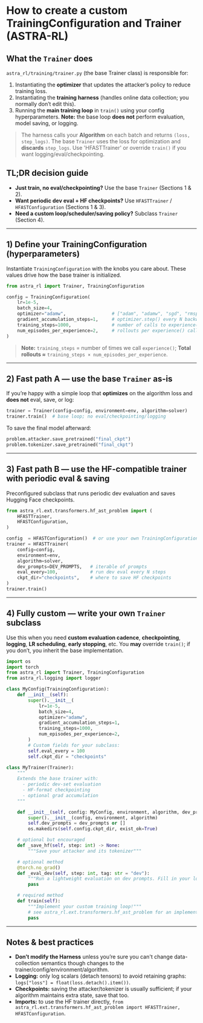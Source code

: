 # How to create a custom **TrainingConfiguration** and **Trainer** (ASTRA-RL)

## What the `Trainer` does

`astra_rl/training/trainer.py` (the base Trainer class) is responsible for:

1. Instantiating the **optimizer** that updates the attacker’s policy to reduce training loss.
2. Instantiating the **training harness** (handles online data collection; you normally don’t edit this).
3. Running the **main training loop** in `train()` using your config hyperparameters.
   **Note:** the base loop **does not** perform evaluation, model saving, or logging.

> The harness calls your **Algorithm** on each batch and returns `(loss, step_logs)`. The base `Trainer` uses the loss for optimization and **discards** `step_logs`. Use 'HFASTTrainer' or override `train()` if you want logging/eval/checkpointing.

## TL;DR decision guide

* **Just train, no eval/checkpointing?** Use the base `Trainer` (Sections 1 & 2).
* **Want periodic dev eval + HF checkpoints?** Use `HFASTTrainer` / `HFASTConfiguration` (Sections 1 & 3).
* **Need a custom loop/scheduler/saving policy?** Subclass `Trainer` (Section 4).

---

## 1) Define your TrainingConfiguration (hyperparameters)

Instantiate `TrainingConfiguration` with the knobs you care about. These values drive how the base trainer is initialized.

```python
from astra_rl import Trainer, TrainingConfiguration

config = TrainingConfiguration(
    lr=1e-5,
    batch_size=4,
    optimizer="adamw",                 # ["adam", "adamw", "sgd", "rmsprop", "adagrad"]
    gradient_accumulation_steps=1,     # optimizer.step() every N backwards
    training_steps=1000,               # number of calls to experience()
    num_episodes_per_experience=2,     # rollouts per experience() call
)
```

> **Note:** `training_steps` = number of times we call `experience()`;
> **Total rollouts ≈** `training_steps × num_episodes_per_experience`.

---

## 2) Fast path A — use the base `Trainer` as-is

If you’re happy with a simple loop that **optimizes** on the algorithm loss and **does not** eval, save, or log:

```python
trainer = Trainer(config=config, environment=env, algorithm=solver)
trainer.train()  # base loop; no eval/checkpointing/logging
```

To save the final model afterward:

```python
problem.attacker.save_pretrained("final_ckpt")
problem.tokenizer.save_pretrained("final_ckpt")
```

---

## 3) Fast path B — use the HF-compatible trainer with periodic eval & saving

Preconfigured subclass that runs periodic dev evaluation and saves Hugging Face checkpoints.

```python
from astra_rl.ext.transformers.hf_ast_problem import (
    HFASTTrainer,
    HFASTConfiguration,
)

config  = HFASTConfiguration()  # or use your own TrainingConfiguration
trainer = HFASTTrainer(
    config=config,
    environment=env,
    algorithm=solver,
    dev_prompts=DEV_PROMPTS,   # iterable of prompts
    eval_every=100,            # run dev eval every N steps
    ckpt_dir="checkpoints",    # where to save HF checkpoints
)
trainer.train()
```

---

## 4) Fully custom — write your own `Trainer` subclass

Use this when you need **custom evaluation cadence**, **checkpointing**, **logging**, **LR scheduling**, **early stopping**, etc. You **may** override `train()`; if you don’t, you inherit the base implementation.

```python
import os
import torch
from astra_rl import Trainer, TrainingConfiguration
from astra_rl.logging import logger

class MyConfig(TrainingConfiguration):
    def __init__(self):
        super().__init__(
            lr=1e-5,
            batch_size=4,
            optimizer="adamw",
            gradient_accumulation_steps=1,
            training_steps=1000,
            num_episodes_per_experience=2,
        )
        # Custom fields for your subclass:
        self.eval_every = 100
        self.ckpt_dir = "checkpoints"

class MyTrainer(Trainer):
    """
    Extends the base trainer with:
      - periodic dev-set evaluation
      - HF-format checkpointing
      - optional grad accumulation
    """

    def __init__(self, config: MyConfig, environment, algorithm, dev_prompts=None):
        super().__init__(config, environment, algorithm)
        self.dev_prompts = dev_prompts or []
        os.makedirs(self.config.ckpt_dir, exist_ok=True)

    # optional but encouraged
    def _save_hf(self, step: int) -> None:
        """Save your attacker and its tokenizer"""

    # optional method
    @torch.no_grad()
    def _eval_dev(self, step: int, tag: str = "dev"):
        """Run a lightweight evaluation on dev prompts. Fill in your logic."""
        pass

    # required method
    def train(self):
        """Implement your custom training loop!"""
        # see astra_rl.ext.transformers.hf_ast_problem for an implemented custom class example
        pass        
```

---

## Notes & best practices

* **Don’t modify the Harness** unless you’re sure you can't change data-collection semantics though changes to the trainer/config/environment/algorithm.
* **Logging:** only log scalars (detach tensors) to avoid retaining graphs: `logs["loss"] = float(loss.detach().item())`.
* **Checkpoints:** saving the attacker/tokenizer is usually sufficient; if your algorithm maintains extra state, save that too.
* **Imports:** to use the HF trainer directly,
  `from astra_rl.ext.transformers.hf_ast_problem import HFASTTrainer, HFASTConfiguration`.

